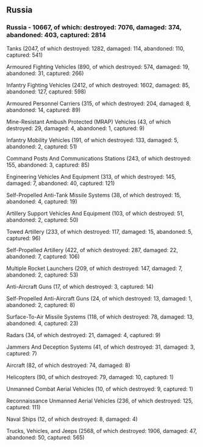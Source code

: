 
 
 ## Russia
 
 ### Russia - 10667, of which: destroyed: 7076, damaged: 374, abandoned: 403, captured: 2814

 

 

 Tanks (2047, of which destroyed: 1282, damaged: 114, abandoned: 110, captured: 541)

 Armoured Fighting Vehicles (890, of which destroyed: 574, damaged: 19, abandoned: 31, captured: 266)

 Infantry Fighting Vehicles (2412, of which destroyed: 1602, damaged: 85, abandoned: 127, captured: 598)

 Armoured Personnel Carriers (315, of which destroyed: 204, damaged: 8, abandoned: 14, captured: 89)

 Mine-Resistant Ambush Protected (MRAP) Vehicles (43, of which destroyed: 29, damaged: 4, abandoned: 1, captured: 9)

 Infantry Mobility Vehicles (191, of which destroyed: 133, damaged: 5, abandoned: 2, captured: 51)

 Command Posts And Communications Stations (243, of which destroyed: 155, abandoned: 3, captured: 85)

 Engineering Vehicles And Equipment (313, of which destroyed: 145, damaged: 7, abandoned: 40, captured: 121)

 Self-Propelled Anti-Tank Missile Systems (38, of which destroyed: 15, abandoned: 4, captured: 19)

 Artillery Support Vehicles And Equipment (103, of which destroyed: 51, abandoned: 2, captured: 50)

 Towed Artillery (233, of which destroyed: 117, damaged: 15, abandoned: 5, captured: 96)

 Self-Propelled Artillery (422, of which destroyed: 287, damaged: 22, abandoned: 7, captured: 106)

 Multiple Rocket Launchers (209, of which destroyed: 147, damaged: 7, abandoned: 2, captured: 53)

 Anti-Aircraft Guns (17, of which destroyed: 3, captured: 14)

 Self-Propelled Anti-Aircraft Guns (24, of which destroyed: 13, damaged: 1, abandoned: 2, captured: 8)

 Surface-To-Air Missile Systems (118, of which destroyed: 78, damaged: 13, abandoned: 4, captured: 23)

 Radars (34, of which destroyed: 21, damaged: 4, captured: 9)

 Jammers And Deception Systems (41, of which destroyed: 31, damaged: 3, captured: 7)

 Aircraft (82, of which destroyed: 74, damaged: 8)

 Helicopters (90, of which destroyed: 79, damaged: 10, captured: 1)

 Unmanned Combat Aerial Vehicles (10, of which destroyed: 9, captured: 1)

 Reconnaissance Unmanned Aerial Vehicles (236, of which destroyed: 125, captured: 111)

 Naval Ships (12, of which destroyed: 8, damaged: 4)

 Trucks, Vehicles, and Jeeps (2568, of which destroyed: 1906, damaged: 47, abandoned: 50, captured: 565)

